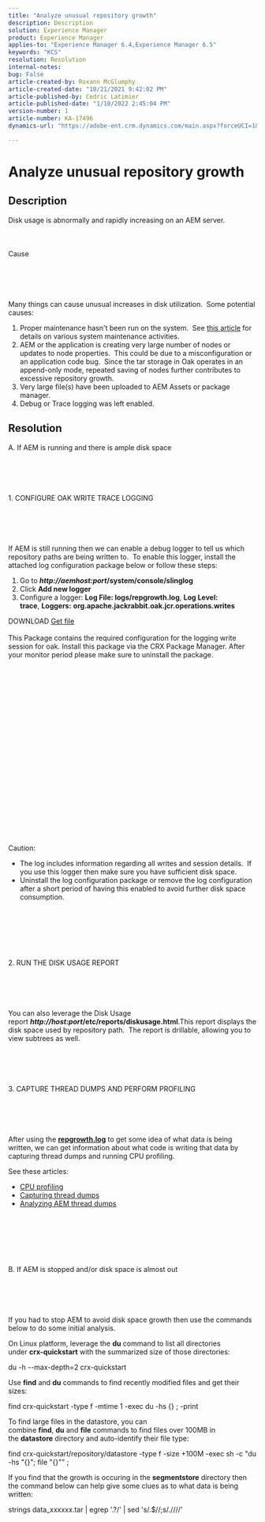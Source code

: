 ```yaml
---
title: "Analyze unusual repository growth"
description: Description
solution: Experience Manager
product: Experience Manager
applies-to: "Experience Manager 6.4,Experience Manager 6.5"
keywords: "KCS"
resolution: Resolution
internal-notes: 
bug: False
article-created-by: Roxann McGlumphy
article-created-date: "10/21/2021 9:42:02 PM"
article-published-by: Cedric Latimier
article-published-date: "1/18/2022 2:45:04 PM"
version-number: 1
article-number: KA-17496
dynamics-url: "https://adobe-ent.crm.dynamics.com/main.aspx?forceUCI=1&pagetype=entityrecord&etn=knowledgearticle&id=6654cfb6-b732-ec11-b6e5-000d3a5ba97a"

---
```

# Analyze unusual repository growth

## Description


Disk usage is abnormally and rapidly increasing on an AEM server.
<br><br><br><br>Cause<br><br><br><br><br><br>
Many things can cause unusual increases in disk utilization.  Some potential causes:

1. Proper maintenance hasn't been run on the system.  See [this article](https://helpx.adobe.com/experience-manager/kb/AEM6-Maintenance-Guide.html) for details on various system maintenance activities.
2. AEM or the application is creating very large number of nodes or updates to node properties.  This could be due to a misconfiguration or an application code bug.  Since the tar storage in Oak operates in an append-only mode, repeated saving of nodes further contributes to excessive repository growth.
3. Very large file(s) have been uploaded to AEM Assets or package manager.
4. Debug or Trace logging was left enabled.



## Resolution

A. If AEM is running and there is ample disk space<br><br><br><br> <br><br>1. CONFIGURE OAK WRITE TRACE LOGGING<br><br><br><br> <br><br>If AEM is still running then we can enable a debug logger to tell us which repository paths are being written to.  To enable this logger, install the attached log configuration package below or follow these steps:
1. Go to <b>*http://aemhost:port*/system/console/slinglog</b>
2. Click <b>Add new logger</b>
3. Configure a logger: <b>Log File: logs/repgrowth.log</b>, <b>Log Level: trace</b>, <b>Loggers:</b> <b>org.apache.jackrabbit.oak.jcr.operations.writes</b>


DOWNLOAD
[Get file](https://helpx.adobe.com/content/dam/help/en/experience-manager/kb/analyze-unusual-repository-growth/jcr:content/main-pars/download/log_repository_growth-1.zip "log_repository_growth-1.zip") <br><br>This Package contains the required configuration for the logging write session for oak. Install this package via the CRX Package Manager. After your monitor period please make sure to uninstall the package.<br><br><br><br><br><br><br><br> <br><br><br><br><br><br> <br><br><br><br><br><br><br><br><br>
Caution:

- The log includes information regarding all writes and session details.  If you use this logger then make sure you have sufficient disk space.
- Uninstall the log configuration package or remove the log configuration after a short period of having this enabled to avoid further disk space consumption.



<br><br><br><br> <br><br>2. RUN THE DISK USAGE REPORT<br><br><br><br> <br><br>
You can also leverage the Disk Usage report <b>*http://host:port*/etc/reports/diskusage.html</b>.This report displays the disk space used by repository path.  The report is drillable, allowing you to view subtrees as well.
<br><br><br><br> <br><br>3. CAPTURE THREAD DUMPS AND PERFORM PROFILING<br><br><br><br> <br><br>
After using the <b>[repgrowth.log](https://helpx.adobe.com/experience-manager/kb/analyze-unusual-repository-growth.html#repgrowth)</b> to get some idea of what data is being written, we can get information about what code is writing that data by capturing thread dumps and running CPU profiling.

See these articles:

- [CPU profiling](https://helpx.adobe.com/experience-manager/kb/AnalyzeUsingBuiltInProfiler.html)
- [Capturing thread dumps](https://helpx.adobe.com/experience-manager/kb/TakeThreadDump.html)
- [Analyzing AEM thread dumps](https://helpx.adobe.com/experience-manager/kb/thread-dump-analysis.html)

<br><br><br><br> <br><br>B. If AEM is stopped and/or disk space is almost out<br><br><br><br> <br><br>
If you had to stop AEM to avoid disk space growth then use the commands below to do some initial analysis.

On Linux platform, leverage the <b>du</b> command to list all directories under <b>crx-quickstart</b> with the summarized size of those directories:

du -h --max-depth=2 crx-quickstart

Use <b>find</b> and <b>du</b> commands to find recently modified files and get their sizes:

find crx-quickstart -type f -mtime 1 -exec du -hs {} \; -print

To find large files in the datastore, you can combine <b>find</b>, <b>du</b> and <b>file</b> commands to find files over 100MB in the <b>datastore</b> directory and auto-identify their file type:

find crx-quickstart/repository/datastore -type f -size +100M -exec sh -c "du -hs \"{}\"; file \"{}\"" \;

If you find that the growth is occuring in the <b>segmentstore</b> directory then the command below can help give some clues as to what data is being written:

strings data_xxxxxx.tar | egrep '.?/' | sed 's/.$//;s/.\//\//'
